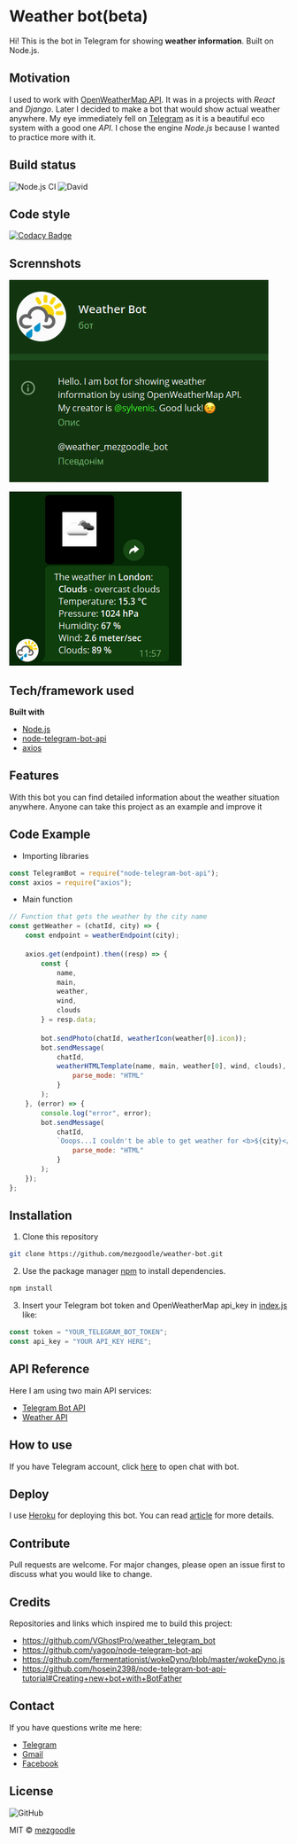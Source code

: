 # Weather bot(beta)

Hi! This is the bot in Telegram for showing **weather information**. Built on Node.js.

## Motivation

I used to work with [OpenWeatherMap API](https://openweathermap.org/). It was in a projects with *React* and *Django*. Later I decided to make a bot that would show actual weather anywhere. My eye immediately fell on [Telegram](https://telegram.org/) as it is a beautiful eco system with a good one *API*. I chose the engine *Node.js* because I wanted to practice more with it.

## Build status

![Node.js CI](https://github.com/mezgoodle/weather-bot/workflows/Node.js%20CI/badge.svg)
![David](https://img.shields.io/david/mezgoodle/weather-bot?style=flat)

## Code style

[![Codacy Badge](https://api.codacy.com/project/badge/Grade/0298c15b448545e9b613d579f99fc283)](https://www.codacy.com/manual/mezgoodle/weather-bot?utm_source=github.com&amp;utm_medium=referral&amp;utm_content=mezgoodle/weather-bot&amp;utm_campaign=Badge_Grade)

## Scrennshots

![Screenshot 1](https://github.com/mezgoodle/images/blob/master/weather-bot1.png)

![Screenshot 2](https://github.com/mezgoodle/images/blob/master/weather-bot2.png)

## Tech/framework used

**Built with**
 - [Node.js](https://nodejs.org/uk/)
 - [node-telegram-bot-api](https://www.npmjs.com/package/node-telegram-bot-api)
 - [axios](https://www.npmjs.com/package/axios)

## Features

With this bot you can find detailed information about the weather situation anywhere. Anyone can take this project as an example and improve it

## Code Example

 - Importing libraries

```js
const TelegramBot = require("node-telegram-bot-api");
const axios = require("axios");
```

 - Main function

```js
// Function that gets the weather by the city name
const getWeather = (chatId, city) => {
    const endpoint = weatherEndpoint(city);

    axios.get(endpoint).then((resp) => {
        const {
            name,
            main,
            weather,
            wind,
            clouds
        } = resp.data;

        bot.sendPhoto(chatId, weatherIcon(weather[0].icon));
        bot.sendMessage(
            chatId,
            weatherHTMLTemplate(name, main, weather[0], wind, clouds), {
                parse_mode: "HTML"
            }
        );
    }, (error) => {
        console.log("error", error);
        bot.sendMessage(
            chatId,
            `Ooops...I couldn't be able to get weather for <b>${city}</b>`, {
                parse_mode: "HTML"
            }
        );
    });
};
```

## Installation

1. Clone this repository

```bash
git clone https://github.com/mezgoodle/weather-bot.git
```

2. Use the package manager [npm](http://www.npmjs.com/) to install dependencies.

```bash
npm install
```

3. Insert your Telegram bot token and OpenWeatherMap api_key in [index.js](https://github.com/mezgoodle/weather-bot/blob/master/index.js#L5) like:

```js
const token = "YOUR_TELEGRAM_BOT_TOKEN";
const api_key = "YOUR API_KEY HERE";
```

## API Reference

Here I am using two main API services:
 - [Telegram Bot API](https://core.telegram.org/bots/api)
 - [Weather API](https://openweathermap.org/api)

## How to use

If you have Telegram account, click [here](https://t.me/weather_mezgoodle_bot) to open chat with bot.

## Deploy

I use [Heroku](https://www.heroku.com/) for deploying this bot. You can read [article](https://mvalipour.github.io/node.js/2015/11/10/build-telegram-bot-nodejs-heroku) for more details. 

## Contribute

Pull requests are welcome. For major changes, please open an issue first to discuss what you would like to change.

## Credits

Repositories and links which inspired me to build this project:
 - https://github.com/VGhostPro/weather_telegram_bot
 - https://github.com/yagop/node-telegram-bot-api
 - https://github.com/fermentationist/wokeDyno/blob/master/wokeDyno.js
 - https://github.com/hosein2398/node-telegram-bot-api-tutorial#Creating+new+bot+with+BotFather

## Contact

If you have questions write me here: 
  *   [Telegram](https://t.me/sylvenis)
  *   [Gmail](mailto:mezgoodle@gmail.com)
  *   [Facebook](https://www.facebook.com/profile.php?id=100005721694357)

## License

![GitHub](https://img.shields.io/github/license/mezgoodle/weather-bot)

MIT © [mezgoodle](https://github.com/mezgoodle)